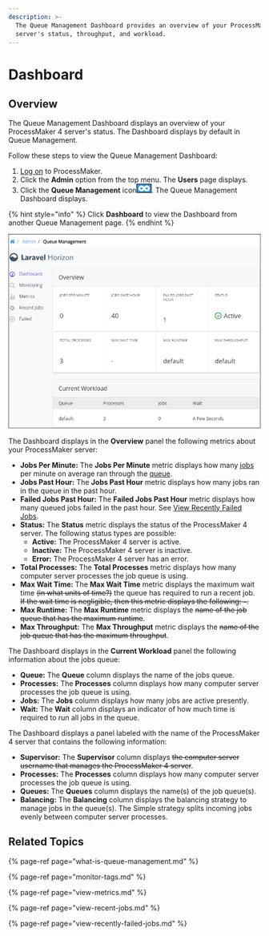 ```yaml
---
description: >-
  The Queue Management Dashboard provides an overview of your ProcessMaker 4
  server's status, throughput, and workload.
---
```


# Dashboard

## Overview

The Queue Management Dashboard displays an overview of your ProcessMaker 4 server's status. The Dashboard displays by default in Queue Management.

Follow these steps to view the Queue Management Dashboard:

1. [Log on](../../using-processmaker/log-in.md#log-in) to ProcessMaker.
2. Click the **Admin** option from the top menu. The **Users** page displays.
3. Click the **Queue Management** icon![](../../.gitbook/assets/queue-management-icon-admin.png). The Queue Management Dashboard displays.

{% hint style="info" %}
Click **Dashboard** to view the Dashboard from another Queue Management page.
{% endhint %}

![Queue Management Dashboard displays an overview of ProcessMaker job and queue metrics](../../.gitbook/assets/laravel-horizon-queue-management-dashboard-overview-admin.png)

The Dashboard displays in the **Overview** panel the following metrics about your ProcessMaker server:

* **Jobs Per Minute:** The **Jobs Per Minute** metric displays how many [jobs](what-is-queue-management.md#jobs) per minute on average ran through the [queue](what-is-queue-management.md#queues).
* **Jobs Past Hour:** The **Jobs Past Hour** metric displays how many jobs ran in the queue in the past hour.
* **Failed Jobs Past Hour:** The **Failed Jobs Past Hour** metric displays how many queued jobs failed in the past hour. See [View Recently Failed Jobs](view-recently-failed-jobs.md).
* **Status:** The **Status** metric displays the status of the ProcessMaker 4 server. The following status types are possible:
  * **Active:** The ProcessMaker 4 server is active.
  * **Inactive:** The ProcessMaker 4 server is inactive.
  * **Error:** The ProcessMaker 4 server has an error.
* **Total Processes:** The **Total Processes** metric displays how many computer server processes the job queue is using.
* **Max Wait Time:** The **Max Wait Time** metric displays the maximum wait time ~~\(in what units of time?\)~~ the queue has required to run a recent job. ~~If the wait time is negligible, then this metric displays the following: **-**.~~
* **Max Runtime:** The **Max Runtime** metric displays the ~~name of the job queue that has the maximum runtime~~.
* **Max Throughput:** The **Max Throughput** metric displays the ~~name of the job queue that has the maximum throughput~~.

The Dashboard displays in the **Current Workload** panel the following information about the jobs queue:

* **Queue:** The **Queue** column displays the name of the jobs queue.
* **Processes:** The **Processes** column displays how many computer server processes the job queue is using.
* **Jobs:** The **Jobs** column displays how many jobs are active presently.
* **Wait:** The **Wait** column displays an indicator of how much time is required to run all jobs in the queue.

The Dashboard displays a panel labeled with the name of the ProcessMaker 4 server that contains the following information:

* **Supervisor:** The **Supervisor** column displays ~~the computer server username that manages the ProcessMaker 4 server~~.
* **Processes:** The **Processes** column displays how many computer server processes the job queue is using.
* **Queues:** The **Queues** column displays the name\(s\) of the job queue\(s\).
* **Balancing:** The **Balancing** column displays the balancing strategy to manage jobs in the queue\(s\). The  Simple strategy splits incoming jobs evenly between computer server processes.

## Related Topics

{% page-ref page="what-is-queue-management.md" %}

{% page-ref page="monitor-tags.md" %}

{% page-ref page="view-metrics.md" %}

{% page-ref page="view-recent-jobs.md" %}

{% page-ref page="view-recently-failed-jobs.md" %}

